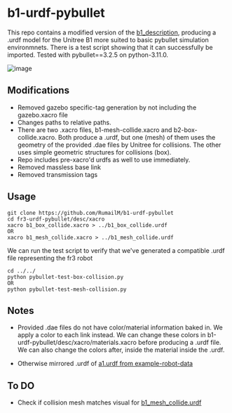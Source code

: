 # b1-urdf-pybullet
This repo contains a modified version of the [b1_description](https://github.com/unitreerobotics/unitree_ros/tree/master/robots/b1_description), producing a .urdf model for the Unitree B1 more suited to basic pybullet simulation environmnets. There is a test script showing that it can successfully be imported. Tested with pybullet==3.2.5 on python-3.11.0.

![image](https://user-images.githubusercontent.com/36772370/206566096-f2bf022b-e105-4dd2-94f3-80392221ca12.png)

## Modifications

 - Removed gazebo specific-tag generation by not including the gazebo.xacro file
 - Changes paths to relative paths.
 - There are two .xacro files, b1-mesh-collide.xacro and b2-box-collide.xacro. Both produce a .urdf, but one (mesh) of them uses the geometry of the provided .dae files by Unitree for collisions. The other uses simple geometric structures for collisions (box).
 - Repo includes pre-xacro'd urdfs as well to use immediately. 
 - Removed massless base link
 - Removed transmission tags

## Usage

    git clone https://github.com/RumailM/b1-urdf-pybullet
    cd fr3-urdf-pybullet/desc/xacro
    xacro b1_box_collide.xacro > ../b1_box_collide.urdf
    OR
    xacro b1_mesh_collide.xacro > ../b1_mesh_collide.urdf

We can run the test script to verify that we've generated a compatible .urdf file representing the fr3 robot

    cd ../../
    python pybullet-test-box-collision.py
    OR
    python pybullet-test-mesh-collision.py
    

## Notes
 - Provided .dae files do not have color/material information baked in. We apply a color to each link instead. We can change these colors in b1-urdf-pybullet/desc/xacro/materials.xacro before producing a .urdf file. We can also change the colors after, inside the material inside the .urdf.
 
 - Otherwise mirrored .urdf of [a1.urdf from example-robot-data](https://github.com/Gepetto/example-robot-data/blob/master/robots/a1_description/urdf/a1.urdf)


## To DO
 - Check if collision mesh matches visual for [b1_mesh_collide.urdf](https://github.com/RumailM/b1-urdf-pybullet/blob/main/desc/b1_mesh_collide.urdf)
    

